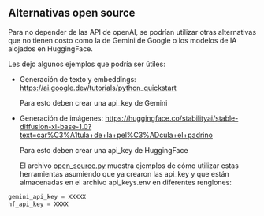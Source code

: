 ## Alternativas open source

Para no depender de las API de openAI, se podrían utilizar otras alternativas que no tienen costo como la de Gemini de Google o los modelos de IA alojados en HuggingFace.

Les dejo algunos ejemplos que podría ser útiles:

- Generación de texto y embeddings:
  https://ai.google.dev/tutorials/python_quickstart

  Para esto deben crear una api_key de Gemini

- Generación de imágenes:
  https://huggingface.co/stabilityai/stable-diffusion-xl-base-1.0?text=car%C3%A1tula+de+la+pel%C3%ADcula+el+padrino

  Para esto deben crear una api_key de HuggingFace

  El archivo [open_source.py](aux_files/open_source.py) muestra ejemplos de cómo utilizar estas herramientas asumiendo que ya crearon las api_key y que están almacenadas en el archivo api_keys.env en diferentes renglones:

````python
gemini_api_key = XXXXX 
hf_api_key = XXXX
````
  
  
